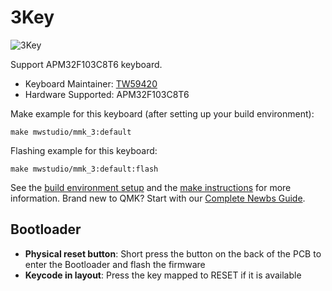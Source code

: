# 3Key

![3Key](https://i.imgur.com/WuwlVknh.jpeg)

Support APM32F103C8T6 keyboard.

* Keyboard Maintainer: [TW59420](https://github.com/TW59420)
* Hardware Supported: APM32F103C8T6

Make example for this keyboard (after setting up your build environment):

    make mwstudio/mmk_3:default 

Flashing example for this keyboard:

    make mwstudio/mmk_3:default:flash

See the [build environment setup](https://docs.qmk.fm/#/getting_started_build_tools) and the [make instructions](https://docs.qmk.fm/#/getting_started_make_guide) for more information. Brand new to QMK? Start with our [Complete Newbs Guide](https://docs.qmk.fm/#/newbs).

## Bootloader
* **Physical reset button**: Short press the button on the back of the PCB to enter the Bootloader and flash the firmware
* **Keycode in layout**: Press the key mapped to RESET if it is available
